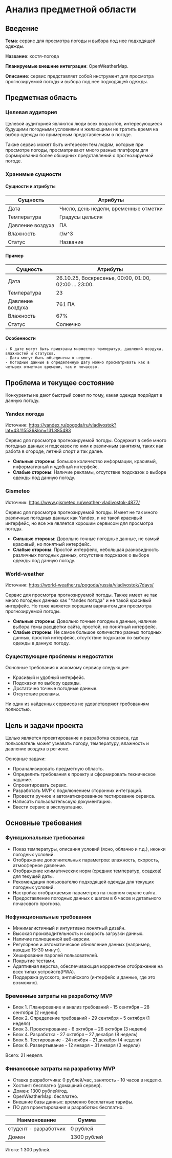 # Анализ предметной области

## Введение
  
**Тема**: сервис для просмотра погоды и выбора под нее подходящей одежды.

**Название**:  костя-погода

**Планируемые внешние интеграции**: OpenWeatherMap.

**Описание**: сервис представляет собой инструмент для просмотра прогнозируемой погоды и выбора под нее подходящей одежды.

## Предметная область

### Целевая аудитория

Целевой аудиторией являются люди всех возрастов, интересующиеся будущими погодными условиями и желающими не тратить время на выбор одежды по примерным представлениям о погоде.

Также сервис может быть интересен тем людям, которые при просмотре погоды, просматривают много разных платформ для формирования более обширных представлений о прогнозируемой погоде.

### Хранимые сущности

#### Сущности и атрибуты

  | Сущность             | Атрибуты                               |
  |----------------------|----------------------------------------|
  | Дата                 | Число, день недели, временные отметки  |
  | Температура          | Градусы цельсия                        |
  | Давление воздуха     | ПА                                     |
  | Влажность            | г/м^3                                  |
  | Статус               | Название                               |


  #### Пример

  | Сущность          | Атрибуты                                              |
  |-------------------|-------------------------------------------------------|
  | Дата              | 26.10.25, Воскресенье, 00:00, 01:00, 02:00 ... 23:00. |
  | Температура       | 23                                                    |
  | Давление воздуха  | 761 ПА                                                |
  | Влажность         | 67%                                                   |
  | Статус            | Солнечно                                              |

#### Особенности

    - К дате могут быть привязаны множество температур, давлений воздуха, влажностей и статусов.
    - Даты могут быть объединены в неделю.
    - Погодные данные в определенную дату можно просматривать как в четырех отметках времени, так и почасово.

## Проблема и текущее состояние

Конкуренты не дают быстрый совет по тому, какая одежда подойдет в данную погоду.

### Yandex погода

Источник: https://yandex.ru/pogoda/ru/vladivostok?lat=43.115536&lon=131.885483

Сервис для просмотра прогнозируемой погоды. Содержит в себе много погодных данных и подсказок по ним к различным занятиям, таких как работа в огороде, летний спорт и так далее.

- **Сильные стороны**: большое количество информации, красивый, информативный и удобный интерфейс.
- **Слабые стороны**: Наличие рекламы, отсутствие подсказок о выборе одежды под данную погоду.

### Gismeteo

Источник: https://www.gismeteo.ru/weather-vladivostok-4877/

Сервис для просмотра прогнозируемой погоды. Имеет не так много различных погодных данных как Yandex, и не такой красивый интерфейс, но все же является хорошим сервисом для просмотра погоды.

- **Сильные стороны**: Довольно точные погодные данные, не самый красивый, но понятный интерфейс.
- **Слабые стороны**: Простой интерфейс, небольшая разновидность различных погодных данных, отсутствие подсказок о выборе одежды под данную погоду.

### World-weather

Источник: https://world-weather.ru/pogoda/russia/vladivostok/7days/

Сервис для просмотра прогнозируемой погоды. Также имеет не так много погодных данных как "Yandex погода" и не такой красивый интерфейс. Но тоже является хорошим вариантом для просмотра прогнозируемой погоды.

- **Сильные стороны**: Довольно точные погодные данные, наличие выбора темы расцветки сайта, простой, но понятный интерфейс.
- **Слабые стороны**: Не самое большое количество разных погодных данных, простой интерфейс, отсутствие подсказок по выбору одежды в данную погоду.

### Существующие проблемы и недостатки

Основные требования к искомому сервису следующие:

- Красивый и удобный интерфейс.
- Подсказки по выбору одежды.
- Достаточно точные погодные данные.
- Отсутствие рекламы.

Ни один из найденных сервисов не удовлетворяют требованиям полностью.

## Цель и задачи проекта

Целью является проектирование и разработка сервиса, где пользователь может узнавать погоду, температуру, влажность и давление воздуха в регионе.

Основные задачи:

- Проанализировать предметную область.
- Определить требования к проекту и сформировать техническое задание.
- Спроектировать сервис.
- Разработать MVP с подключением сторонних интеграций.
- Провести ручное и автоматизированное тестирование сервиса.
- Написать пользовательскую документацию.
- Ввести сервис в эксплуатацию.


## Основные требования

### Функциональные требования
- Показ температуры, описания условий (ясно, облачно и т.д.), иконки погодных условий.
- Отображение дополнительных параметров: влажность, скорость, атмосферное давление.
- Отображение климатических норм (средних температур, осадков) для текущей даты.
- Рекомендация пользователю подходящей одежды для текущих погодных условий.
- Настройка отображаемых параметров на главном экране сайта.
- Предоставление погодных данных с шагом в 6 часов и детального почасового прогноза.

### Нефункциональные требования

- Минималистичный и интуитивно понятный дизайн.
- Высокая производительность и скорость загрузки данных.
- Наличие полноценной веб-версии.
- Регулярное и автоматическое обновление данных (например, каждые 15-30 минут).
- Хеширование паролей пользователей.
- Покрытие тестами.
- Адаптивная верстка, обеспечивающая корректное отображение на всех типах устройств(PWA).
- Поддержка русского, английского (интерфейс и данные, где это возможно).

### Временные затраты на разработку MVP

- Блок 1. Планирование и анализ требований - 15 сентября – 28 сентября (2 недели)
- Блок 2. Определение требований - 29 сентября – 5 октября (1 неделя)
- Блок 3. Проектирование - 6 октября – 26 октября (3 недели)
- Блок 4. Разработка - 27 октября – 27 декабря (8 недель)
- Блок 5. Тестирование - 24 ноября – 21 декабря (4 недели)
- Блок 6. Развертывание - 12 января – 31 января (3 недели)

Всего: 21 неделя.

### Финансовые затраты на разработку MVP

- Ставка разработчика: 0 рублей/час, занятость - 10 часов в неделю.
- Хостинг: бесплатно (домашний сервер).
- Домен: 1300 рублей/год.
- OpenWeatherMap: бесплатно.
- Внешние базы данных: временно бесплатные тарифы.
- ПО для проектирования и разработки: бесплатно.

| Наименование           | Сумма          |
|------------------------|----------------|
| студент - разработчик  | 0 рублей       |
| Домен                  | 1300 рублей    |

Итого: 1 300 рублей.
